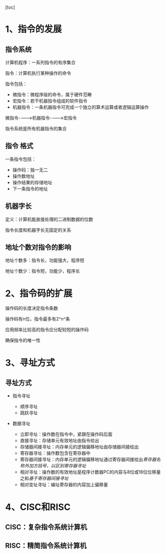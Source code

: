 [toc]

# 1、指令的发展

## 指令系统

计算机程序：一系列指令的有序集合

指令：计算机执行某种操作的命令

指令包括：

* 微指令：微程序级的命令，属于硬件范畴
* 宏指令：若干机器指令组成的软件指令
* 机器指令：一条机器指令可完成一个独立的算术运算或者逻辑运算操作

微指令---->机器指令---->宏指令

指令系统是所有机器指令的集合

## 指令 格式

一条指令包括：

* 操作码：独一无二
* 操作数地址
* 操作结果的存储地址
* 下一条指令的地址

## 机器字长

定义：计算机能直接处理的二进制数据的位数

指令长度和机器字长无固定的关系

## 地址个数对指令的影响

地址个数多：指令长，功能强大，程序短

地址个数少：指令短，功能少，程序长

# 2、指令码的扩展

操作码的长度决定指令条数

操作码有n位，指令最多有2^n^条

应用频率比较高的指令应分配较短的操作码

确保指令的唯一性

# 3、寻址方式

## 寻址方式

+ 指令寻址

  - 顺序寻址
  - 跳跃寻址

+ 数据寻址

  - 立即寻址：操作数在指令中，紧跟在操作码后面
  - 直接寻址：存储单元有效地址由指令给出
  - 存储器间接寻址：内存单元的逻辑偏移地址由存储器间接给出
  - 寄存器寻址：操作数包含在寄存器中
  - 寄存器间接寻址：内存单元的逻辑偏移地址通过寄存器间接给出*寄存器名称外加方括号，以区别寄存器寻址*
  - 相对寻址：操作数的有效地址是程序计数器PC的内容与8位或16位位移量之和*基于寄存器间接寻址*
  - 相对变址寻址：编址寄存器的内容加上偏移量

# 4、CISC和RISC

## CISC：复杂指令系统计算机

## RISC：精简指令系统计算机

